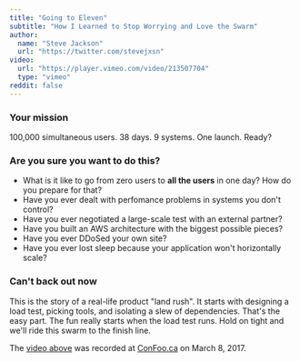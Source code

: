 ```yaml
---
title: "Going to Eleven"
subtitle: "How I Learned to Stop Worrying and Love the Swarm"
author:
  name: "Steve Jackson"
  url: "https://twitter.com/stevejxsn"
video:
  url: "https://player.vimeo.com/video/213507704"
  type: "vimeo"
reddit: false
---
```


### Your mission
100,000 simultaneous users.  38 days.  9 systems.  One launch.  Ready?

### Are you sure you want to do this?
* What is it like to go from zero users to **all the users** in one day?  How do you
prepare for that?
* Have you ever dealt with perfomance problems in systems you don't control?
* Have you ever negotiated a large-scale test with an external partner?
* Have you built an AWS architecture with the biggest possible pieces?
* Have you ever DDoSed your own site?
* Have you ever lost sleep because your application won't horizontally scale?

### Can't back out now
This is the story of a real-life product "land rush". It starts with designing a
load test, picking tools, and isolating a slew of dependencies. That's the easy
part. The fun really starts when the load test runs. Hold on tight and we'll
ride this swarm to the finish line.

The [video above](https://vimeo.com/213507704) was recorded at
[ConFoo.ca](https://confoo.ca/en) on March 8, 2017.
